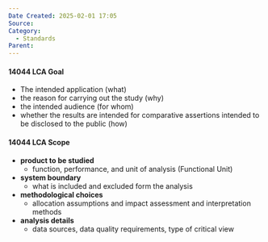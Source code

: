 ```yaml
---
Date Created: 2025-02-01 17:05
Source: 
Category:
  - Standards
Parent:
---
```

#### 14044 LCA Goal
- The intended application (what)
- the reason for carrying out the study (why)
- the intended audience (for whom)
- whether the results are intended for comparative assertions intended to be disclosed to the public (how) 

#### 14044 LCA Scope
- **product to be studied**
	- function, performance, and unit of analysis (Functional Unit)
- **system boundary**
	- what is included and excluded form the analysis
- **methodological choices**
	- allocation assumptions and impact assessment and interpretation methods
- **analysis details**
	- data sources, data quality requirements, type of critical view


